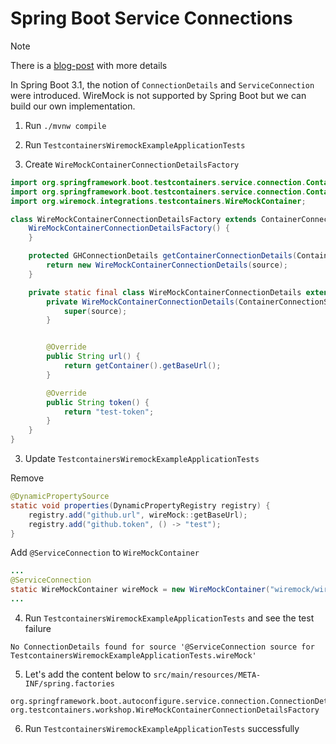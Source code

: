 # Spring Boot Service Connections

> [!NOTE]
> There is a [blog-post](https://www.docker.com/blog/building-spring-boots-serviceconnection-for-testcontainers-wiremock/) with more details

In Spring Boot 3.1, the notion of `ConnectionDetails` and `ServiceConnection` were introduced.
WireMock is not supported by Spring Boot but we can build our own implementation.

1. Run `./mvnw compile`

1. Run `TestcontainersWiremockExampleApplicationTests`

2. Create `WireMockContainerConnectionDetailsFactory`

```java
import org.springframework.boot.testcontainers.service.connection.ContainerConnectionDetailsFactory;
import org.springframework.boot.testcontainers.service.connection.ContainerConnectionSource;
import org.wiremock.integrations.testcontainers.WireMockContainer;

class WireMockContainerConnectionDetailsFactory extends ContainerConnectionDetailsFactory<WireMockContainer, GHConnectionDetails> {
    WireMockContainerConnectionDetailsFactory() {
    }

    protected GHConnectionDetails getContainerConnectionDetails(ContainerConnectionSource<WireMockContainer> source) {
        return new WireMockContainerConnectionDetails(source);
    }

    private static final class WireMockContainerConnectionDetails extends ContainerConnectionDetails<WireMockContainer> implements GHConnectionDetails {
        private WireMockContainerConnectionDetails(ContainerConnectionSource<WireMockContainer> source) {
            super(source);
        }


        @Override
        public String url() {
            return getContainer().getBaseUrl();
        }

        @Override
        public String token() {
            return "test-token";
        }
    }
}
```

3. Update `TestcontainersWiremockExampleApplicationTests`

Remove

```java
@DynamicPropertySource
static void properties(DynamicPropertyRegistry registry) {
    registry.add("github.url", wireMock::getBaseUrl);
    registry.add("github.token", () -> "test");
}
```

Add `@ServiceConnection` to `WireMockContainer`

```java
...
@ServiceConnection
static WireMockContainer wireMock = new WireMockContainer("wiremock/wiremock:3.2.0-alpine")
...		
```

4. Run `TestcontainersWiremockExampleApplicationTests` and see the test failure

```
No ConnectionDetails found for source '@ServiceConnection source for TestcontainersWiremockExampleApplicationTests.wireMock'
```

5. Let's add the content below to `src/main/resources/META-INF/spring.factories`

```
org.springframework.boot.autoconfigure.service.connection.ConnectionDetailsFactory=\
org.testcontainers.workshop.WireMockContainerConnectionDetailsFactory
```

6. Run `TestcontainersWiremockExampleApplicationTests` successfully
